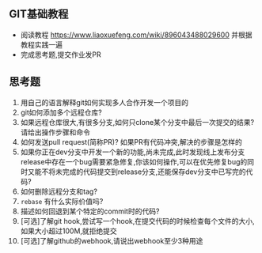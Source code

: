 ## GIT基础教程
- 阅读教程 <https://www.liaoxuefeng.com/wiki/896043488029600> 并根据教程实践一遍
- 完成思考题,提交作业发PR

## 思考题
1. 用自己的语言解释git如何实现多人合作开发一个项目的
2. git如何添加多个远程仓库?
3. 如果远程仓库很大,有很多分支,如何只clone某个分支中最后一次提交的结果?请给出操作步骤和命令
4. 如何发送pull request(简称PR)? 如果PR有代码冲突,解决的步骤是怎样的
5. 如果你正在dev分支中开发一个新的功能,尚未完成,此时发现线上发布分支release中存在一个bug需要紧急修复,你该如何操作,可以在优先修复bug的同时又能不将未完成的代码提交到release分支,还能保存dev分支中已写完的代码?
6. 如何删除远程分支和tag?
7. `rebase` 有什么实际价值吗?
8. 描述如何回退到某个特定的commit时的代码?
9. [可选]了解git hook,尝试写一个hook,在提交代码的时候检查每个文件的大小,如果大小超过100M,就拒绝提交
10. [可选]了解github的webhook,请说出webhook至少3种用途
